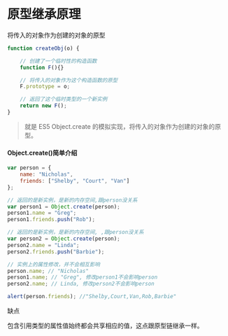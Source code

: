 原型继承原理
======
将传入的对象作为创建的对象的原型

```javascript
function createObj(o) {

    // 创建了一个临时性的构造函数
    function F(){}

    // 将传入的对象作为这个构造函数的原型
    F.prototype = o;

    // 返回了这个临时类型的一个新实例
    return new F();
}
```
> 就是 ES5 Object.create 的模拟实现，将传入的对象作为创建的对象的原型。

#### Object.create()简单介绍
```javascript
var person = {
    name: "Nicholas",
    friends: ["Shelby", "Court", "Van"]
};

// 返回的是新实例，是新的内存空间,跟person没关系
var person1 = Object.create(person);
person1.name = "Greg";
person1.friends.push("Rob");

// 返回的是新实例，是新的内存空间, ,跟person没关系
var person2 = Object.create(person);
person2.name = "Linda";
person2.friends.push("Barbie");

// 实例上的属性修改，并不会相互影响
person.name; // "Nicholas"
person1.name; // "Greg", 修改person1不会影响person
person2.name; // Linda, 修改person2不会影响person

alert(person.friends); //"Shelby,Court,Van,Rob,Barbie"
```

缺点

包含引用类型的属性值始终都会共享相应的值，这点跟原型链继承一样。
